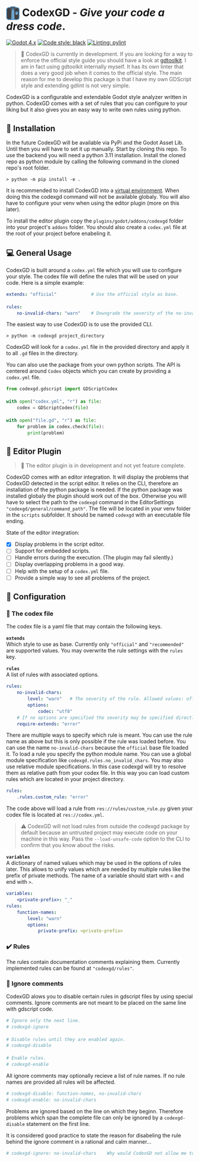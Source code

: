 # <img src="./plugins/godot/icon.svg" style="vertical-align: top; height: 1.3em" /> CodexGD - *Give your code a dress code*.

[![Godot 4.x](https://img.shields.io/static/v1?label=Godot&message=4.x&color=grey&logo=godotengine&logoColor=white&labelColor=478cbf)](https://godotengine.org)
[![Code style: black](https://img.shields.io/badge/code%20style-black-000000.svg)](https://github.com/psf/black)
[![Linting: pylint](https://img.shields.io/badge/linting-pylint-yellowgreen.svg)](https://github.com/PyCQA/pylint)

> :construction: CodexGD is currently in development. If you are looking for a way to enforce the official style guide you should have a look at [gdtoolkit](https://github.com/Scony/godot-gdscript-toolkit). I am in fact using gdtoolkit internally myself. It has its own linter that does a very good job when it comes to the official style. The main reason for me to develop this package is that I have my own GDScript style and extending gdlint is not very simple.

CodexGD is a configurable and extendable Godot style analyzer written in python. CodexGD comes with a set of rules that you can configure to your liking but it also gives you an easy way to write own rules using python.

## :electric_plug: Installation
In the future CodexGD will be available via PyPi and the Godot Asset Lib. Until then you will have to set it up manually. Start by cloning this repo. 
To use the backend you will need a python 3.11 installation. Install the cloned repo as python module by calling the following command in the cloned repo's root folder.
```shell
> python -m pip install -e .
```
It is recommended to install CodexGD into a [virtual environment](https://docs.python.org/3/tutorial/venv.html). When doing this the codexgd command will not be available globaly. You will also have to configure your venv when using the editor plugin (more on this later).

To install the editor plugin copy the `plugins/godot/addons/codexgd` folder into your project's `addons` folder. You should also create a `codex.yml` file at the root of your project before enabeling it.

## :computer: General Usage
CodexGD is built around a `codex.yml` file which you will use to configure your style. The codex file will define the rules that will be used on your code. Here is a simple example:
```yml
extends: "official"             # Use the official style as base.

rules:
    no-invalid-chars: "warn"    # Downgrade the severity of the no-invalid-chars rule.
```

The easiest way to use CodexGD is to use the provided CLI.
```shell
> python -m codexgd project_directory
```
CodexGD will look for a `codex.yml` file in the provided directory and apply it to all `.gd` files in the directory.

You can also use the package from your own python scripts. The API is centered around `Codex` objects which you can create by providing a `codex.yml` file.

```python
from codexgd.gdscript import GDScriptCodex

with open("codex.yml", "r") as file:
    codex = GDScriptCodex(file)

with open("file.gd", "r") as file:
    for problem in codex.check(file):
        print(problem)
```

## :jigsaw: Editor Plugin
> :construction: The editor plugin is in development and not yet feature complete.

CodexGD comes with an editor integration. It will display the problems that CodexGD detected in the script editor. It relies on the CLI, therefore an installation of the python package is needed. If the python package was installed globaly the plugin should work out of the box. Otherwise you will have to select the path to the `codexgd` command in the EditorSettings `"codexgd/general/command_path"`. The file will be located in your venv folder in the `scripts` subfolder. It should be named `codexgd` with an executable file ending.

State of the editor integration:
- [x] Display problems in the script editor.
- [ ] Support for embedded scripts.
- [ ] Handle errors during the execution. (The plugin may fail silently.)
- [ ] Display overlapping problems in a good way.
- [ ] Help with the setup of a `codex.yml` file.
- [ ] Provide a simple way to see all problems of the project.

## :wrench: Configuration

### :scroll: The codex file
The codex file is a yaml file that may contain the following keys.  

**`extends`**  
Which style to use as base. Currently only `"official"` and `"recommended"` are supported values. You may overwrite the rule settings with the `rules` key.

**`rules`**  
A list of rules with associated options.
```yaml
rules:
    no-invalid-chars:
        level: "warn"   # The severity of the rule. Allowed values: off, warn, error
        options:
            codec: "utf8"
    # If no options are specified the severity may be specified directly.
    require-extends: "error"
```
There are multiple ways to specify which rule is meant. You can use the rule name as above but this is only possible if the rule was loaded before. You can use the name `no-invalid-chars` because the `official` base file loaded it. To load a rule you specify the python module name. You can use a global module specification like `codexgd.rules.no_invalid_chars`. You may also use relative module specifications. In this case codexgd will try to resolve them as relative path from your codex file. In this way you can load custom rules which are located in your project directory.
```yaml
rules:
    .rules.custom_rule: "error"
```
The code above will load a rule from `res://rules/custom_rule.py` given your codex file is located at `res://codex.yml`.
> :warning: CodexGD will not load rules from outside the codexgd package by default because an untrusted project may execute code on your machine in this way. Pass the `--load-unsafe-code` option to the CLI to confirm that you know about the risks.

**`variables`**  
A dictionary of named values which may be used in the options of rules later. This allows to unify values which are needed by multiple rules like the prefix of private methods. The name of a variable should start with `<` and end with `>`.
```yaml
variables:
    <private-prefix>: "_"
rules:
    function-names:
        level: "warn"
        options:
            private-prefix: <private-prefix>
```

### :heavy_check_mark: Rules
The rules contain documentation comments explaining them. Currently implemented rules can be found at `"codexgd/rules"`.

### :see_no_evil: Ignore comments
CodexGD alows you to disable certain rules in gdscript files by using special comments.
Ignore comments are not meant to be placed on the same line with gdscript code.

```python
# Ignore only the next line.
# codexgd-ignore

# Disable rules until they are enabled again.
# codexgd-disable

# Enable rules.
# codexgd-enable
```
All ignore comments may optionally recieve a list of rule names. If no rule names are provided all rules will be affected.
```python
# codexgd-disable: function-names, no-invalid-chars
# codexgd-enable: no-invalid-chars
```

Problems are ignored based on the line on which they beginn. Therefore problems which span the complete file can only be ignored by a `codexgd-disable` statement on the first line.

It is considered good practice to state the reason for disabeling the rule behind the ignore comment in a rational and calm manner...
```python
# codexgd-ignore: no-invalid-chars    Why would CodexGD not allow me to use utf8 inside of strings?! What is the developer even thinking!
```
